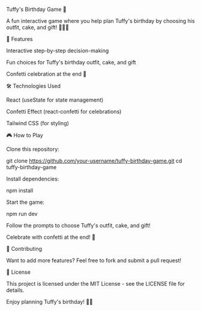 Tuffy's Birthday Game 🎉

A fun interactive game where you help plan Tuffy's birthday by choosing his outfit, cake, and gift! 🎂🎁🐶

🚀 Features

Interactive step-by-step decision-making

Fun choices for Tuffy's birthday outfit, cake, and gift

Confetti celebration at the end 🎊

🛠️ Technologies Used

React (useState for state management)

Confetti Effect (react-confetti for celebrations)

Tailwind CSS (for styling)

🎮 How to Play

Clone this repository:

git clone https://github.com/your-username/tuffy-birthday-game.git
cd tuffy-birthday-game

Install dependencies:

npm install

Start the game:

npm run dev

Follow the prompts to choose Tuffy's outfit, cake, and gift!

Celebrate with confetti at the end! 🎉


🤝 Contributing

Want to add more features? Feel free to fork and submit a pull request!

📝 License

This project is licensed under the MIT License - see the LICENSE file for details.

Enjoy planning Tuffy's birthday! 🐶🎈
